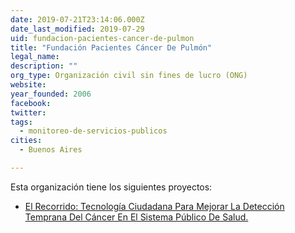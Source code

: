 ```yaml
---
date: 2019-07-21T23:14:06.000Z
date_last_modified: 2019-07-29
uid: fundacion-pacientes-cancer-de-pulmon
title: "Fundación Pacientes Cáncer De Pulmón"
legal_name: 
description: ""
org_type: Organización civil sin fines de lucro (ONG)
website: 
year_founded: 2006
facebook: 
twitter: 
tags:
  - monitoreo-de-servicios-publicos
cities: 
  - Buenos Aires

---
```


Esta organización tiene los siguientes proyectos:

- [El Recorrido: Tecnología Ciudadana Para Mejorar La Detección Temprana Del Cáncer En El Sistema Público De Salud.](/proyectos/el-recorrido-tecnologia-ciudadana-para-mejorar-la-deteccion-temprana-del-cancer-en-el-sistema-publico-de-salud)

